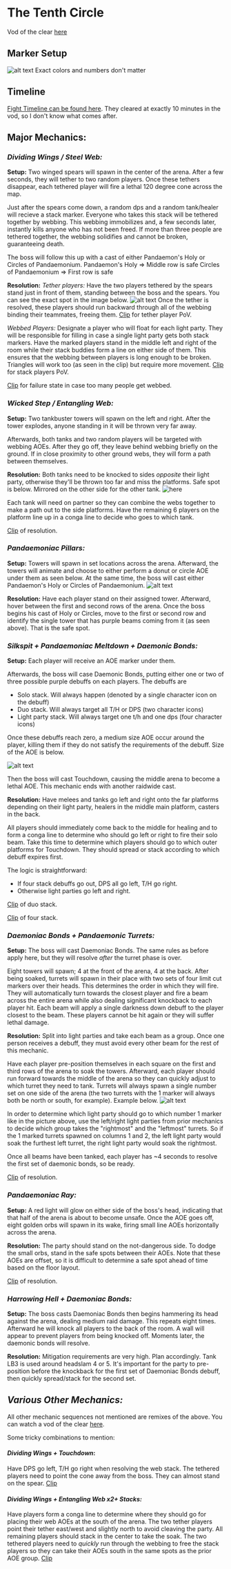 # The Tenth Circle
Vod of the clear [here](https://www.twitch.tv/videos/1833080083?t=6h43m45s)
## Marker Setup
![alt text](img/p10/marker-setup.png)
Exact colors and numbers don't matter

## Timeline
[Fight Timeline can be found here](https://ff14.toolboxgaming.space/timeline?id=75393810445861). They cleared at exactly 10 minutes in the vod, so I don't know what comes after.

## Major Mechanics:
### _Dividing Wings / Steel Web:_
**Setup:**
Two winged spears will spawn in the center of the arena. After a few seconds, they will tether to two random players. Once these tethers disappear, each tethered player will fire a lethal 120 degree cone across the map.

Just after the spears come down, a random dps and a random tank/healer will recieve a stack marker. Everyone who takes this stack will be tethered together by webbing. This webbing immobilizes and, a few seconds later, instantly kills anyone who has not been freed. If more than three people are tethered together, the webbing solidifies and cannot be broken, guaranteeing death.

The boss will follow this up with a cast of either Pandaemon's Holy or Circles of Pandaemonium.
Pandaemon's Holy => Middle row is safe
Circles of Pandaemonium => First row is safe

**Resolution:**
_Tether players:_
Have the two players tethered by the spears stand just in front of them, standing between the boss and the spears. You can see the exact spot in the image below. ![alt text](img/p10/dividing-wings.png)
Once the tether is resolved, these players should run backward through all of the webbing binding their teammates, freeing them.
[Clip](https://clips.twitch.tv/SlipperySavoryBadgerBabyRage-AD_M6HT4I_bEkNDD) for tether player PoV.

_Webbed Players:_
Designate a player who will float for each light party. They will be responsible for filling in case a single light party gets both stack markers.
Have the marked players stand in the middle left and right of the room while their stack buddies form a line on either side of them. This ensures that the webbing between players is long enough to be broken. Triangles will work too (as seen in the clip) but require more movement.
[Clip](https://clips.twitch.tv/CrypticFrigidZebraWow--m2U0MVGTdyTFzzK) for stack players PoV.

[Clip](https://clips.twitch.tv/KindBetterSquirrelCharlietheUnicorn-ggJUCv-ej8ZF0nL4) for failure state in case too many people get webbed.

### _Wicked Step / Entangling Web:_
**Setup:**
Two tankbuster towers will spawn on the left and right. After the tower explodes, anyone standing in it will be thrown very far away.

Afterwards, both tanks and two random players will be targeted with webbing AOEs. After they go off, they leave behind webbing briefly on the ground. If in close proximity to other ground webs, they will form a path between themselves.

**Resolution:**
Both tanks need to be knocked to sides _opposite_ their light party, otherwise they'll be thrown too far and miss the platforms. Safe spot is below. Mirrored on the other side for the other tank. ![here](img/p10/wicked-step-safe-spot.png)

Each tank will need on partner so they can combine the webs together to make a path out to the side platforms. Have the remaining 6 players on the platform line up in a conga line to decide who goes to which tank.

[Clip](https://clips.twitch.tv/ConfidentTemperedJuice4Head-qsbMl7jcf5iIuk2h) of resolution.

### _Pandaemoniac Pillars:_
**Setup:**
Towers will spawn in set locations across the arena. Afterward, the towers will animate and choose to either perform a donut or circle AOE under them as seen below. At the same time, the boss will cast either Pandaemon's Holy or Circles of Pandaemonium.
![alt text](img/p10/tower-aoe.png)

**Resolution:**
Have each player stand on their assigned tower. Afterward, hover between the first and second rows of the arena. Once the boss begins his cast of Holy or Circles, move to the first or second row and identify the single tower that has purple beams coming from it (as seen above). That is the safe spot.

### _Silkspit + Pandaemoniac Meltdown + Daemonic Bonds:_
**Setup:**
Each player will receive an AOE marker under them.

Afterwards, the boss will case Daemonic Bonds, putting either one or two of three possible purple debuffs on each players. The debuffs are

- Solo stack. Will always happen (denoted by a single character icon on the debuff)
- Duo stack. Will always target all T/H or DPS (two character icons)
- Light party stack. Will always target one t/h and one dps (four character icons)

Once these debuffs reach zero, a medium size AOE occur around the player, killing them if they do not satisfy the requirements of the debuff. Size of the AOE is below.

![alt text](img/p10/bonds-aoe.png)

Then the boss will cast Touchdown, causing the middle arena to become a lethal AOE. This mechanic ends with another raidwide cast.

**Resolution:**
Have melees and tanks go left and right onto the far platforms depending on their light party, healers in the middle main platform, casters in the back.

All players should immediately come back to the middle for healing and to form a conga line to determine who should go left or right to fire their solo beam. Take this time to determine which players should go to which outer platforms for Touchdown. They should spread or stack according to which debuff expires first.

The logic is straightforward:
- If four stack debuffs go out, DPS all go left, T/H go right.
- Otherwise light parties go left and right.

[Clip](https://clips.twitch.tv/UnsightlySmellyCiderTwitchRPG-Aw7cGJG1yMmOQMb9) of duo stack.

[Clip](https://clips.twitch.tv/AlluringTangentialTomatoCoolCat-K-uzuh-qpcEL1Mtt) of four stack.

### _Daemoniac Bonds + Pandaemonic Turrets:_
**Setup:**
The boss will cast Daemoniac Bonds. The same rules as before apply here, but they will resolve _after_ the turret phase is over.

Eight towers will spawn; 4 at the front of the arena, 4 at the back. After being soaked, turrets will spawn in their place with two sets of four limit cut markers over their heads. This determines the order in which they will fire. They will automatically turn towards the closest player and fire a beam across the entire arena while also dealing significant knockback to each player hit. 
Each beam will apply a single darkness down debuff to the player closest to the beam. These players cannot be hit again or they will suffer lethal damage.

**Resolution:**
Split into light parties and take each beam as a group. Once one person receives a debuff, they must avoid every other beam for the rest of this mechanic.

Have each player pre-position themselves in each square on the first and third rows of the arena to soak the towers. Afterward, each player should run forward towards the middle of the arena so they can quickly adjust to which turret they need to tank. Turrets will always spawn a single number set on one side of the arena (the two turrets with the 1 marker will always both be north or south, for example). Example below.
![alt text](img/p10/turret-numbers.png)

In order to determine which light party should go to which number 1 marker like in the picture above, use the left/right light parties from prior mechanics to decide which group takes the "rightmost" and the "leftmost" turrets. So if the 1 marked turrets spawned on columns 1 and 2, the left light party would soak the furthest left turret, the right light party would soak the rightmost.

Once all beams have been tanked, each player has ~4 seconds to resolve the first set of daemonic bonds, so be ready.

[Clip](https://clips.twitch.tv/PlayfulBoringCobraRaccAttack-fVMR9CWnm41ApgBV) of resolution.

### _Pandaemoniac Ray:_
**Setup:**
A red light will glow on either side of the boss's head, indicating that that half of the arena is about to become unsafe. Once the AOE goes off, eight golden orbs will spawn in its wake, firing small line AOEs horizontally across the arena.

**Resolution:**
The party should stand on the not-dangerous side. To dodge the small orbs, stand in the safe spots between their AOEs. Note that these AOEs are offset, so it is difficult to determine a safe spot ahead of time based on the floor layout.

[Clip](https://clips.twitch.tv/GeniusBlitheSushiRlyTho-ltl1GfMWjUxGH-pU) of resolution.

### _Harrowing Hell + Daemoniac Bonds:_
**Setup:**
The boss casts Daemoniac Bonds then begins hammering its head against the arena, dealing medium raid damage. This repeats eight times. Afterward he will knock all players to the back of the room. A wall will appear to prevent players from being knocked off. Moments later, the daemonic bonds will resolve.

**Resolution:**
Mitigation requirements are very high. Plan accordingly. Tank LB3 is used around headslam 4 or 5. It's important for the party to pre-position before the knockback for the first set of Daemoniac Bonds debuff, then quickly spread/stack for the second set.

## _Various Other Mechanics:_
All other mechanic sequences not mentioned are remixes of the above. You can watch a vod of the clear [here](https://www.twitch.tv/videos/1833080083?t=6h43m45s).

Some tricky combinations to mention:
#### _Dividing Wings + Touchdown_:
Have DPS go left, T/H go right when resolving the web stack. The tethered players need to point the cone away from the boss. They can almost stand on the spear. [Clip](https://clips.twitch.tv/StrongBloodyOstrichSaltBae-Qm2B53ybMNscNE8s)

#### _Dividing Wings + Entangling Web x2+ Stacks:_
Have players form a conga line to determine where they should go for placing their web AOEs at the south of the arena. The two tether players point their tether east/west and slightly north to avoid cleaving the party. 
All remaining players should stack in the center to take the soak. The two tethered players need to _quickly_ run through the webbing to free the stack players so they can take their AOEs south in the same spots as the prior AOE group. [Clip](https://clips.twitch.tv/FastAffluentSowNerfBlueBlaster-VsHcaXpHNVr3CvUM)
